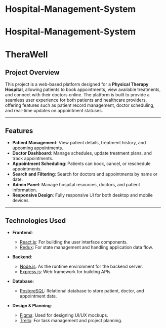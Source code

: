 # Hospital-Management-System

# Hospital-Management-System

# TheraWell

## Project Overview

This project is a web-based platform designed for a **Physical Therapy Hospital**, allowing patients to book appointments, view available treatments, and connect with their doctors online. The platform is built to provide a seamless user experience for both patients and healthcare providers, offering features such as patient record management, doctor scheduling, and real-time updates on appointment statuses.

---

## Features

- **Patient Management**: View patient details, treatment history, and upcoming appointments.
- **Doctor Dashboard**: Manage schedules, update treatment plans, and track appointments.
- **Appointment Scheduling**: Patients can book, cancel, or reschedule appointments.
- **Search and Filtering**: Search for doctors and appointments by name or date.
- **Admin Panel**: Manage hospital resources, doctors, and patient information.
- **Responsive Design**: Fully responsive UI for both desktop and mobile devices.

---

## Technologies Used

- **Frontend**: 
  - [React.js](https://reactjs.org/): For building the user interface components.
  - [Redux](https://redux.js.org/): For state management and handling application data flow.
  
- **Backend**:
  - [Node.js](https://nodejs.org/): As the runtime environment for the backend server.
  - [Express.js](https://expressjs.com/): Web framework for building APIs.
  
- **Database**:
  - [PostgreSQL](https://www.postgresql.org/): Relational database to store patient, doctor, and appointment data.
  
- **Design & Planning**:
  - [Figma](https://www.figma.com/design/gaziLpoHBXx6osbLtGgt5T/Hospital-Management-System?node-id=0-1&node-type=canvas&t=6SS2vNPPftoWt3H8-0): Used for designing UI/UX mockups.
  - [Trello](https://trello.com/b/5BcFS7p3/hospital-project): For task management and project planning.